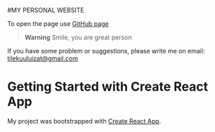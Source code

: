 #MY PERSONAL WEBSITE 

To open the page use [GitHub page](https://thetilekovich.github.io/thetilekovich) <br/>
> **Warning** Smile, you are great person
 
If you have some problem or suggestions, please write me on 
   email: tilekuuluizat@gmail.com

  
# Getting Started with Create React App
My project was bootstrapped with [Create React App](https://github.com/facebook/create-react-app).

